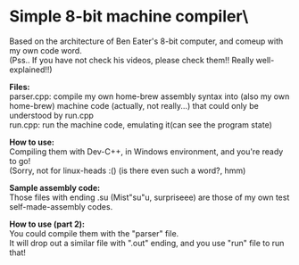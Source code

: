 # Simple 8-bit machine compiler\
Based on the architecture of Ben Eater's 8-bit computer, and comeup with my own code word.\
(Pss.. If you have not check his videos, please check them!! Really well-explained!!)

<b>Files:</b>\
parser.cpp: compile my own home-brew assembly syntax into (also my own home-brew) machine code (actually, not really...) that could only be understood by run.cpp\
run.cpp: run the machine code, emulating it(can see the program state)

<b>How to use:</b>\
Compiling them with Dev-C++, in Windows environment, and you're ready to go!\
(Sorry, not for linux-heads :() (is there even such a word?, hmm)

<b>Sample assembly code:</b>\
Those files with ending .su (Mist"su"u, surpriseee) are those of my own test self-made-assembly codes.

<b>How to use (part 2):</b>\
You could compile them with the "parser" file.\
It will drop out a similar file with ".out" ending, and you use "run" file to run that!
